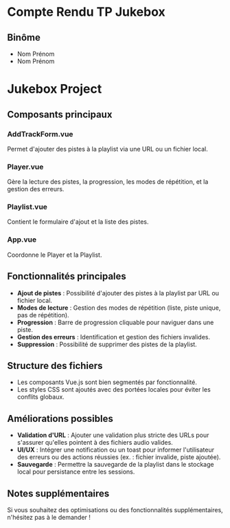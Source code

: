 # Compte Rendu TP Jukebox

## Binôme
- Nom Prénom
- Nom Prénom

# Jukebox Project

## Composants principaux

### AddTrackForm.vue
Permet d'ajouter des pistes à la playlist via une URL ou un fichier local.

### Player.vue
Gère la lecture des pistes, la progression, les modes de répétition, et la gestion des erreurs.

### Playlist.vue
Contient le formulaire d'ajout et la liste des pistes.

### App.vue
Coordonne le Player et la Playlist.

## Fonctionnalités principales

- **Ajout de pistes** : Possibilité d'ajouter des pistes à la playlist par URL ou fichier local.
- **Modes de lecture** : Gestion des modes de répétition (liste, piste unique, pas de répétition).
- **Progression** : Barre de progression cliquable pour naviguer dans une piste.
- **Gestion des erreurs** : Identification et gestion des fichiers invalides.
- **Suppression** : Possibilité de supprimer des pistes de la playlist.

## Structure des fichiers

- Les composants Vue.js sont bien segmentés par fonctionnalité.
- Les styles CSS sont ajoutés avec des portées locales pour éviter les conflits globaux.

## Améliorations possibles

- **Validation d'URL** : Ajouter une validation plus stricte des URLs pour s'assurer qu'elles pointent à des fichiers audio valides.
- **UI/UX** : Intégrer une notification ou un toast pour informer l'utilisateur des erreurs ou des actions réussies (ex. : fichier invalide, piste ajoutée).
- **Sauvegarde** : Permettre la sauvegarde de la playlist dans le stockage local pour persistance entre les sessions.

## Notes supplémentaires
Si vous souhaitez des optimisations ou des fonctionnalités supplémentaires, n'hésitez pas à le demander !
